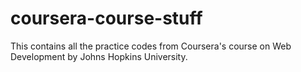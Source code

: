 # coursera-course-stuff
This contains all the practice codes from Coursera's course on Web Development by Johns Hopkins University.

